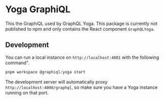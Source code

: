 # Yoga GraphiQL

This the GraphiQL used by GraphQL Yoga.
This package is currently not published to npm and only contains the React component `GraphQLYoga`.

## Development

You can run a local instance on `http://localhost:4001` with the following command".

```ts
pnpm workspace @graphiql/yoga start
```

The development server will automatically proxy `http://localhost:4000/graphql`, so make sure you have a Yoga instance running on that port.
